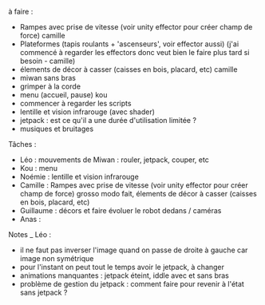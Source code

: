 à faire : 
 - Rampes avec prise de vitesse (voir unity effector pour créer champ de force) camille
 - Plateformes (tapis roulants + 'ascenseurs', voir effector aussi) (j'ai commencé à regarder les effectors donc veut bien le faire plus tard si besoin - camille)
 - élements de décor à casser (caisses en bois, placard, etc) camille
 - miwan sans bras 
 - grimper à la corde
 - menu (accueil, pause) kou
 - commencer à regarder les scripts 
 - lentille et vision infrarouge (avec shader)
 - jetpack : est ce qu'il a une durée d'utilisation limitée ?
 - musiques et bruitages 
 
 Tâches :
  - Léo : mouvements de Miwan : rouler, jetpack, couper, etc 
  - Kou : menu
  - Noémie : lentille et vision infrarouge
  - Camille : Rampes avec prise de vitesse (voir unity effector pour créer champ de force) grosso modo fait, élements de décor à casser (caisses en bois, placard, etc) 
  - Guillaume : décors et faire évoluer le robot dedans / caméras
  - Anas : 


Notes _ Léo :
 - il ne faut pas inverser l'image quand on passe de droite à gauche car image non symétrique
 - pour l'instant on peut tout le temps avoir le jetpack, à changer
 - animations manquantes : jetpack éteint, iddle avec et sans bras
 - problème de gestion du jetpack : comment faire pour revenir à l'état sans jetpack ?
